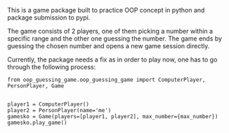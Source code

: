 This is a game package built to practice OOP concept in python and package submission to pypi.

The game consists of 2 players, one of them picking a number within a specific range and the other one guessing the number. The game ends by guessing the chosen number and opens a new game session directly. 


Currently, the package needs a fix as in order to play now, one has to go through the following process:
```
from oop_guessing_game.oop_guessing_game import ComputerPlayer, PersonPlayer, Game


player1 = ComputerPlayer()
player2 = PersonPlayer(name='me')
gamesko = Game(players=[player1, player2], max_number={max_number})
gamesko.play_game()
```

